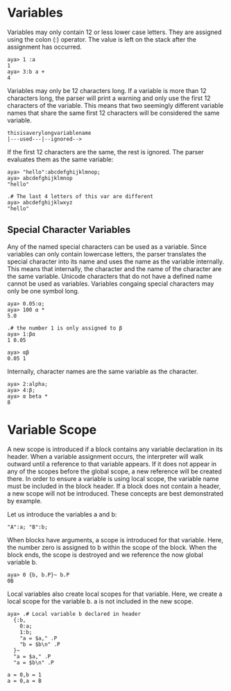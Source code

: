# Variables

Variables may only contain 12 or less lower case letters. They are assigned using the colon (:) operator. The value is left on the stack after the assignment has occurred.

```
aya> 1 :a
1
aya> 3:b a +
4
```

Variables may only be 12 characters long. If a variable is more than 12 characters long, the parser will print a warning and only use the first 12 characters of the variable. This means that two seemingly different variable names that share the same first 12 characters will be considered the same variable.

```
thisisaverylongvariablename
|---used---|--ignored-->
```

If the first 12 characters are the same, the rest is ignored. The parser evaluates them as the same variable:

```
aya> "hello":abcdefghijklmnop;
aya> abcdefghijklmnop
"hello"

.# The last 4 letters of this var are different
aya> abcdefghijklwxyz
"hello"
```

## Special Character Variables

Any of the named special characters can be used as a variable. Since variables can only contain lowercase letters, the parser translates the special character into its name and uses the name as the variable internally. This means that internally, the character and the name of the character are the same variable. Unicode characters that do not have a defined name cannot be used as variables. Variables congaing special characters may only be one symbol long.

```
aya> 0.05:α;
aya> 100 α *
5.0

.# the number 1 is only assigned to β
aya> 1:βα
1 0.05

aya> αβ
0.05 1
```

Internally, character names are the same variable as the character.

```
aya> 2:alpha;
aya> 4:β;
aya> α beta *
8
```

# Variable Scope

A new scope is introduced if a block contains any variable declaration in its header. When a variable assignment occurs, the interpreter will walk outward until a reference to that variable appears. If it does not appear in any of the scopes before the global scope, a new reference will be created there. In order to ensure a variable is using local scope, the variable name must be included in the block header. If a block does not contain a header, a new scope will not be introduced. These concepts are best demonstrated by example.

Let us introduce the variables a and b:

```
"A":a; "B":b;
```

When blocks have arguments, a scope is introduced for that variable. Here, the number zero is assigned to b within the scope of the block. When the block ends, the scope is destroyed and we reference the now global variable b.

```
aya> 0 {b, b.P}~ b.P
0B
```

Local variables also create local scopes for that variable. Here, we create a local scope for the variable b. a is not included in the new scope.

```
aya> .# Local variable b declared in header
  {:b,
    0:a;
    1:b;
    "a = $a," .P
    "b = $b\n" .P
  }~ 
  "a = $a," .P
  "a = $b\n" .P

a = 0,b = 1
a = 0,a = B
```